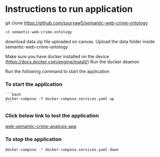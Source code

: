 # Instructions to run application

git clone https://github.com/ssuryaw5/semantic-web-crime-ontology

```bash
cd semantic-web-crime-ontology
```

download data.zip file uploaded on canvas. Upload the data folder inside semantic-web-crime-ontology

Make sure you have docker installed on the device (https://docs.docker.com/engine/install/)
Run the docker deamon

Run the following command to start the application

### To start the application

    ```bash
    docker-compose -f docker-compose.services.yaml up
    ```

### Click below link to test the application

[web-semantic-crime-analysis-app](http://localhost:8080)

### To stop the application

```bash
docker-compose -f docker-compose.services.yaml down
```
